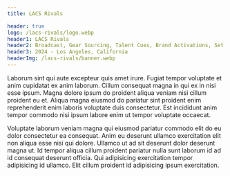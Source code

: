 ```yaml
---
title: LACS Rivals

header: true
logo: /lacs-rivals/logo.webp
header1: LACS Rivals
header2: Broadcast, Gear Sourcing, Talent Cues, Brand Activations, Set Design
header3: 2024 - Los Angeles, California
headerImg: /lacs-rivals/banner.webp
---
```


<script language='ts' setup>
import ImageViewer from "../.vitepress/components/ImageViewer.vue";
</script>

<ImageViewer :images="[
    { url: '/lacs-rivals/broadcast.webp', alt: 'Picture of the broadcast room. Featuring 2 rows of tables and numerous stations for each crew member. About 7 crew members total.' },
    { url: '/lacs-rivals/host-stage.webp', alt: 'Picture facing the hosts, or casters, of the show. 4 of them are sitting on a couch watching a live feed of the players competeting in the other room. Numerous cameras are pointed at the hosts.' },
    { url: '/lacs-rivals/player-stage.webp', alt: 'Wide shot of the player stage area. In the foreground features 2 players current facing each other on stream. In the background is a practice area with about 4 visible gaming stations' },
    { url: '/lacs-rivals/crew.webp', alt: 'Picture of the crew taken after the show. 22 people in total.' },
]" />

Laborum sint qui aute excepteur quis amet irure. Fugiat tempor voluptate et anim cupidatat ex anim laborum. Cillum consequat magna in qui ex in nisi esse ipsum. Magna dolore ipsum do proident aliqua veniam nisi cillum proident eu et. Aliqua magna eiusmod do pariatur sint proident enim reprehenderit enim laboris voluptate duis consectetur. Est incididunt anim tempor commodo nisi ipsum labore enim ut tempor voluptate occaecat.

Voluptate laborum veniam magna qui eiusmod pariatur commodo elit do eu dolor consectetur ea consequat. Anim eu deserunt ullamco exercitation elit non aliqua esse nisi qui dolore. Ullamco ut ad sit deserunt dolor deserunt magna ut. Id tempor aliqua cillum proident pariatur nulla sunt laborum id ad id consequat deserunt officia. Qui adipisicing exercitation tempor adipisicing id ullamco. Elit cillum proident id adipisicing ipsum exercitation.